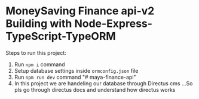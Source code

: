 # MoneySaving Finance api-v2  Building with Node-Express-TypeScript-TypeORM

Steps to run this project:

1. Run `npm i` command 
2. Setup database settings inside `ormconfig.json` file  
3. Run `npm run dev` command 
"# maya-finance-api" 
4. In this project we are handeling our database through Directus cms ...So pls go through directus docs and understand how directus works